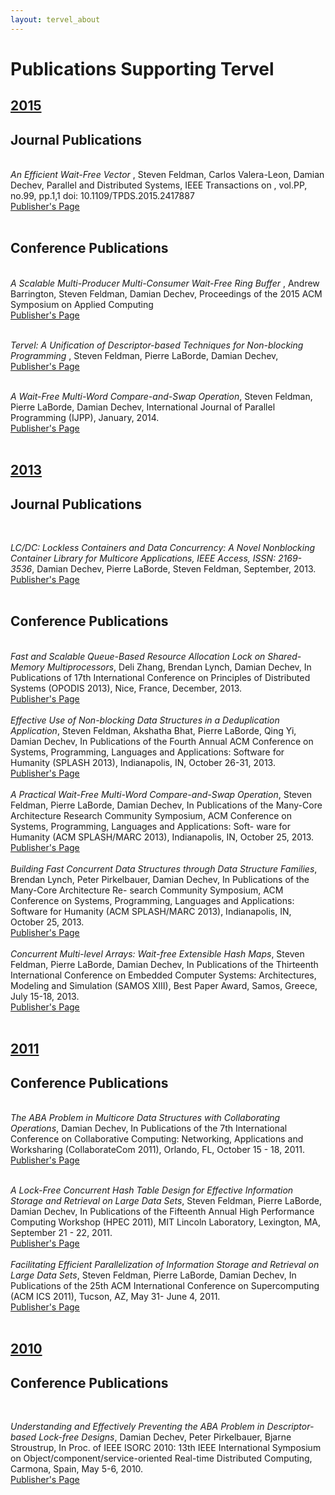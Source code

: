 ```yaml
---
layout: tervel_about
---
```


# Publications Supporting Tervel

<!-- Journal << Book Chapter << Conference << Workshop << Poster -->
<h2><u>2015</u></h2>
<h2>Journal Publications</h2><br />
<i>An Efficient Wait-Free Vector</i>
, Steven Feldman, Carlos Valera-Leon, Damian Dechev, Parallel and Distributed Systems, IEEE Transactions on , vol.PP, no.99, pp.1,1
doi: 10.1109/TPDS.2015.2417887 <br />
<a href='http://ieeexplore.ieee.org/xpl/abstractCitations.jsp?arnumber=7073592' >
<u>Publisher's Page</u></a>
<br />
<br />

<h2>Conference Publications</h2><br />
<i>A Scalable Multi-Producer Multi-Consumer Wait-Free Ring Buffer </i>
, Andrew Barrington, Steven Feldman, Damian Dechev, Proceedings of the 2015 ACM Symposium on Applied Computing <br />
<a href='http://www.acm.org/conferences/sac/sac2015/FinalProgram.pdf' >
<u>Publisher's Page</u></a>
<br />
<br />

<i>Tervel: A Unification of Descriptor-based Techniques for Non-blocking Programming</i>
, Steven Feldman, Pierre LaBorde, Damian Dechev, <br />
<a href='http://www.samos-conference.com' >
<u>Publisher's Page</u></a>
<br />
<br />


<i>A Wait-Free Multi-Word Compare-and-Swap Operation</i>, Steven Feldman, Pierre LaBorde, Damian Dechev, International Journal of Parallel Programming (IJPP), January, 2014.<br />
<a href='http://link.springer.com/article/10.1007/s10766-014-0308-7'><u>Publisher's Page</u></a>
<br />
<br />


<h2><u>2013</u></h2>
<h2>Journal Publications</h2><br />

<i>LC/DC: Lockless Containers and Data Concurrency: A Novel Nonblocking Container Library for Multicore Applications,&nbsp;IEEE Access, ISSN: 2169-3536</i>, Damian Dechev, Pierre LaBorde, Steven Feldman, September, 2013.<br />
<a href='http://ieeexplore.ieee.org/stamp/stamp.jsp?arnumber=6603321'><u>Publisher's Page</u></a>
<br />
<br />

<h2>Conference Publications</h2><br />
<i>Fast and Scalable Queue-Based Resource Allocation Lock on Shared-Memory Multiprocessors</i>, Deli Zhang, Brendan Lynch, Damian Dechev, In Publications of 17th International Conference on Principles of Distributed Systems (OPODIS 2013), Nice, France, December, 2013.<br />
<a href='http://link.springer.com/chapter/10.1007/978-3-319-03850-6_19'><u>Publisher's Page</u></a>
<br />
<br />
<i>Effective Use of Non-blocking Data Structures in a Deduplication Application</i>, Steven Feldman, Akshatha Bhat, Pierre LaBorde, Qing Yi, Damian Dechev, In Publications of the Fourth Annual ACM Conference on Systems, Programming, Languages and Applications: Software for Humanity (SPLASH 2013), Indianapolis, IN, October 26-31, 2013.<br />
<a href='http://dl.acm.org/citation.cfm?id=2508431'><u>Publisher's Page</u></a>
<br />
<br />
<i>A Practical Wait-Free Multi-Word Compare-and-Swap Operation</i>, Steven Feldman, Pierre LaBorde, Damian Dechev, In Publications of the Many-Core Architecture Research Community Symposium, ACM Conference on Systems, Programming, Languages and Applications: Soft- ware for Humanity (ACM SPLASH/MARC 2013), Indianapolis, IN, October 25, 2013.<br />
<a href='http://www.mscs.mu.edu/~brylow/SPLASH-MARC-2013/Feldman.pdf'><u>Publisher's Page</u></a>
<br />
<br />
<i>Building Fast Concurrent Data Structures through Data Structure Families</i>, Brendan Lynch, Peter Pirkelbauer, Damian Dechev, In Publications of the Many-Core Architecture Re- search Community Symposium, ACM Conference on Systems, Programming, Languages and Applications: Software for Humanity (ACM SPLASH/MARC 2013), Indianapolis, IN, October 25, 2013.<br />
<a href='http://www.mscs.mu.edu/~brylow/SPLASH-MARC-2013/Lynch.pdf'><u>Publisher's Page</u></a>
<br />
<br />
<i>Concurrent Multi-level Arrays: Wait-free Extensible Hash Maps</i>, Steven Feldman, Pierre LaBorde, Damian Dechev, In Publications of the Thirteenth International Conference on Embedded Computer Systems: Architectures, Modeling and Simulation (SAMOS XIII), Best Paper Award, Samos, Greece, July 15-18, 2013.<br />
<a href='http://ieeexplore.ieee.org/xpl/login.jsp?tp=&arnumber=6621118'><u>Publisher's Page</u></a>
<br />
<br />

<h2><u>2011</u></h2>
<h2>Conference Publications</h2><br />
<i>The ABA Problem in Multicore Data Structures with Collaborating Operations</i>, Damian Dechev, In Publications of the 7th International Conference on Collaborative Computing: Networking, Applications and Worksharing (CollaborateCom 2011), Orlando, FL, October 15 - 18, 2011.<br />
<a href='http://ieeexplore.ieee.org/xpl/login.jsp?tp=&arnumber=6144800'><u>Publisher's Page</u></a>
<br />
<br />

<i>A Lock-Free Concurrent Hash Table Design for Effective Information Storage and Retrieval on Large Data Sets</i>, Steven Feldman, Pierre LaBorde, Damian Dechev, In Publications of the Fifteenth Annual High Performance Computing Workshop (HPEC 2011), MIT Lincoln Laboratory, Lexington, MA, September 21 - 22, 2011.<br />
<a href='http://www.ll.mit.edu/HPEC/agendas/proc11/Day1/Posters/A-9_Feldman_A.pdf'><u>Publisher's Page</u></a>
<br />
<br />
<i>Facilitating Efficient Parallelization of Information Storage and Retrieval on Large Data Sets</i>, Steven Feldman, Pierre LaBorde, Damian Dechev, In Publications of the 25th ACM International Conference on Supercomputing (ACM ICS 2011), Tucson, AZ, May 31- June 4, 2011.<br />
<a href='http://dl.acm.org/citation.cfm?id=1995964'><u>Publisher's Page</u></a>
<br />
<br />

<h2><u>2010</u></h2>
<h2>Conference Publications</h2><br />

<i>Understanding and Effectively Preventing the ABA Problem in Descriptor-based Lock-free Designs</i>, Damian Dechev, Peter Pirkelbauer, Bjarne Stroustrup, In Proc. of IEEE ISORC 2010: 13th IEEE International Symposium on Object/component/service-oriented Real-time Distributed Computing, Carmona, Spain, May 5-6, 2010.<br />
<a href='http://ieeexplore.ieee.org/xpl/login.jsp?tp=&arnumber=5479555'><u>Publisher's Page</u></a>
<br />
<br />
